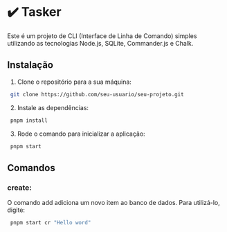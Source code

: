 # ✔️ Tasker

Este é um projeto de CLI (Interface de Linha de Comando) simples utilizando as tecnologias Node.js, SQLite, Commander.js e Chalk.

## Instalação
1. Clone o repositório para a sua máquina:
```bash
 git clone https://github.com/seu-usuario/seu-projeto.git
``` 
2. Instale as dependências:
```bash
 pnpm install
```
3. Rode o comando para inicializar a aplicação:
```bash
 pnpm start
```
## Comandos

### create:

O comando add adiciona um novo item ao banco de dados. Para utilizá-lo, digite:
```bash
 pnpm start cr "Hello word"
```

